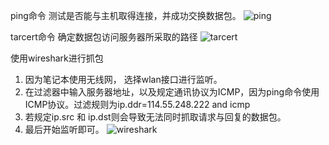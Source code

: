 ping命令 测试是否能与主机取得连接，并成功交换数据包。
![ping](https://raw.githubusercontent.com/GqqGGqqG/Homework-Network-And-Distributed-Computing/master/imgs/hw1-ping.png)

tarcert命令 确定数据包访问服务器所采取的路径
![tarcert](https://raw.githubusercontent.com/GqqGGqqG/Homework-Network-And-Distributed-Computing/master/imgs/hw1-tarcert.png)

使用wireshark进行抓包
1.	因为笔记本使用无线网， 选择wlan接口进行监听。
2.	在过滤器中输入服务器地址，以及规定通讯协议为ICMP，因为ping命令使用ICMP协议。过滤规则为ip.ddr=114.55.248.222 and icmp
3.	若规定ip.src 和 ip.dst则会导致无法同时抓取请求与回复的数据包。
4.	最后开始监听即可。
![wireshark](https://raw.githubusercontent.com/GqqGGqqG/Homework-Network-And-Distributed-Computing/master/imgs/hw1-wireshark.png)